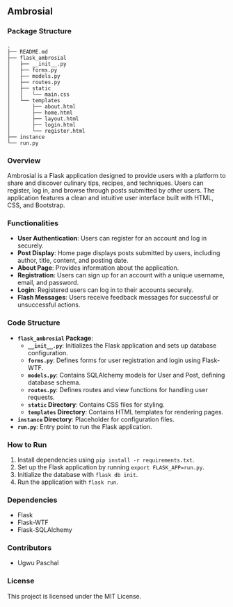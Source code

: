 ## Ambrosial

### Package Structure

```plaintext
.
├── README.md
├── flask_ambrosial
│   ├── __init__.py
│   ├── forms.py
│   ├── models.py
│   ├── routes.py
│   ├── static
│   │   └── main.css
│   └── templates
│       ├── about.html
│       ├── home.html
│       ├── layout.html
│       ├── login.html
│       └── register.html
├── instance
└── run.py
```

### Overview

Ambrosial is a Flask application designed to provide users with a platform to share and discover culinary tips, recipes, and techniques. Users can register, log in, and browse through posts submitted by other users. The application features a clean and intuitive user interface built with HTML, CSS, and Bootstrap.

### Functionalities

- **User Authentication**: Users can register for an account and log in securely.
- **Post Display**: Home page displays posts submitted by users, including author, title, content, and posting date.
- **About Page**: Provides information about the application.
- **Registration**: Users can sign up for an account with a unique username, email, and password.
- **Login**: Registered users can log in to their accounts securely.
- **Flash Messages**: Users receive feedback messages for successful or unsuccessful actions.

### Code Structure

- **`flask_ambrosial` Package**:
  - **`__init__.py`**: Initializes the Flask application and sets up database configuration.
  - **`forms.py`**: Defines forms for user registration and login using Flask-WTF.
  - **`models.py`**: Contains SQLAlchemy models for User and Post, defining database schema.
  - **`routes.py`**: Defines routes and view functions for handling user requests.
  - **`static` Directory**: Contains CSS files for styling.
  - **`templates` Directory**: Contains HTML templates for rendering pages.
- **`instance` Directory**: Placeholder for configuration files.
- **`run.py`**: Entry point to run the Flask application.

### How to Run

1. Install dependencies using `pip install -r requirements.txt`.
2. Set up the Flask application by running `export FLASK_APP=run.py`.
3. Initialize the database with `flask db init`.
4. Run the application with `flask run`.

### Dependencies

- Flask
- Flask-WTF
- Flask-SQLAlchemy

### Contributors

- Ugwu Paschal

### License

This project is licensed under the MIT License.
